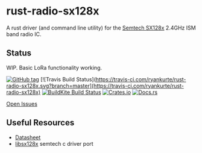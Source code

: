 # rust-radio-sx128x

A rust driver (and command line utility) for the [Semtech SX128x](https://www.semtech.com/products/wireless-rf/24-ghz-transceivers/sx1280) 2.4GHz ISM band radio IC.


## Status

WIP. Basic LoRa functionality working.

[![GitHub tag](https://img.shields.io/github/tag/ryankurte/rust-radio-sx128x.svg)](https://github.com/ryankurte/rust-radio-sx128x)
[![Travis Build Status](https://travis-ci.com/ryankurte/rust-radio-sx128x.svg?branch=master](https://travis-ci.com/ryankurte/rust-radio-sx128x)
[![BuildKite Build Status](https://badge.buildkite.com/a8caa71f875a6ec62091a5dda4dbf7dc0e35eb4e02c8d0933b.svg)](https://buildkite.com/ryankurte/rust-radio-sx128x)
[![Crates.io](https://img.shields.io/crates/v/radio-sx128x.svg)](https://crates.io/crates/radio-sx128x)
[![Docs.rs](https://docs.rs/radio-sx128x/badge.svg)](https://docs.rs/radio-sx128x)

[Open Issues](https://github.com/ryankurte/rust-radio-sx127x/issues)


## Useful Resources
- [Datasheet](https://www.semtech.com/uploads/documents/DS_SX1280-1_V2.2.pdf)
- [libsx128x](https://github.com/ryankurte/libsx128x) semtech c driver port


